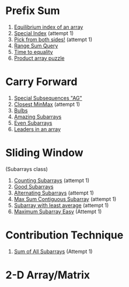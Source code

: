 # Prefix Sum

 1. [Equilibrium index of an array](https://github.com/sahoog2/Preparation_Notes/blob/main/DSA/Array/Equilibrium%20index%20of%20an%20array.md)
 2. [Special Index](https://github.com/sahoog2/Preparation_Notes/blob/main/DSA/Array/Special%20Index.md) (attempt 1)
 3. [Pick from both sides!](https://github.com/sahoog2/Preparation_Notes/blob/main/DSA/Array/Pick%20from%20both%20sides!.md) (attempt 1)
 4. [Range Sum Query](https://github.com/sahoog2/Preparation_Notes/blob/main/DSA/Array/Range%20Sum%20Query.md)
 5. [Time to equality](https://github.com/sahoog2/Preparation_Notes/blob/main/DSA/Array/Time%20to%20equality.md)
 6. [Product array puzzle](https://github.com/sahoog2/Preparation_Notes/blob/main/DSA/Array/Product%20array%20puzzle.md)
 # Carry Forward
 
  1. [Special Subsequences "AG"](https://github.com/sahoog2/Preparation_Notes/blob/main/DSA/Array/Special%20Subsequences%20%22AG%22.md)
  2. [Closest MinMax](https://github.com/sahoog2/Preparation_Notes/blob/main/DSA/Array/Closest%20MinMax.md) (attempt 1)
  3. [Bulbs](https://github.com/sahoog2/Preparation_Notes/blob/main/DSA/Array/Bulbs.md)
  4. [Amazing Subarrays](https://github.com/sahoog2/Preparation_Notes/blob/main/DSA/Array/Amazing%20Subarrays.md)
  5. [Even Subarrays](https://github.com/sahoog2/Preparation_Notes/blob/main/DSA/Array/Even%20Subarrays.md)
  6. [Leaders in an array](https://github.com/sahoog2/Preparation_Notes/blob/main/DSA/Array/Leaders%20in%20an%20array.md)
 # Sliding Window
   (Subarrays class)
   1. [Counting Subarrays](https://github.com/sahoog2/Preparation_Notes/blob/main/DSA/Array/Counting%20Subarrays.md) (attempt 1)
   2. [Good Subarrays](https://github.com/sahoog2/Preparation_Notes/blob/main/DSA/Array/Good%20Subarrays.md)
   3. [Alternating Subarrays](https://github.com/sahoog2/Preparation_Notes/blob/main/DSA/Array/Alternating%20Subarrays.md) (attempt 1)
   4. [Max Sum Contiguous Subarray](https://github.com/sahoog2/Preparation_Notes/blob/main/DSA/Array/Max%20Sum%20Contiguous%20Subarray.md) (attempt 1)
   5. [Subarray with least average](https://github.com/sahoog2/Preparation_Notes/blob/main/DSA/Array/Subarray%20with%20least%20average%20medium.md) (attempt 1)
   6. [Maximum Subarray Easy](https://github.com/sahoog2/Preparation_Notes/blob/main/DSA/Array/Maximum%20Subarray.md) (Attempt 1)
 # Contribution Technique
 1. [Sum of All Subarrays](https://github.com/sahoog2/Preparation_Notes/blob/main/DSA/Array/Sum%20of%20All%20Subarrays.md) (Attempt 1)
 #  2-D Array/Matrix

